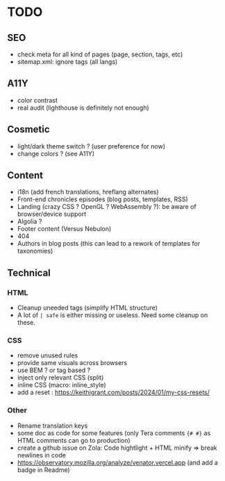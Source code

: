 # TODO

## SEO

- check meta for all kind of pages (page, section, tags, etc)
- sitemap.xml: ignore tags (all langs)

## A11Y

- color contrast
- real audit (lighthouse is definitely not enough)

## Cosmetic

- light/dark theme switch ? (user preference for now)
- change colors ? (see A11Y)

## Content

- i18n (add french translations, hreflang alternates)
- Front-end chronicles episodes (blog posts, templates, RSS)
- Landing (crazy CSS ? OpenGL ? WebAssembly ?): be aware of browser/device support
- Algolia ?
- Footer content (Versus Nebulon)
- 404
- Authors in blog posts (this can lead to a rework of templates for taxonomies)

## Technical

### HTML

- Cleanup uneeded tags (simplify HTML structure)
- A lot of `| safe` is either missing or useless. Need some cleanup on these.

### CSS

- remove unused rules
- provide same visuals across browsers
- use BEM ? or tag based ?
- inject only relevant CSS (split)
- inline CSS (macro: inline_style)
- add a reset : <https://keithjgrant.com/posts/2024/01/my-css-resets/>

### Other

- Rename translation keys
- some doc as code for some features (only Tera comments `{# #}` as HTML comments can go to production)
- create a github issue on Zola: Code hightlight + HTML minify => break newlines in code
- <https://observatory.mozilla.org/analyze/venator.vercel.app> (and add a badge in Readme)
